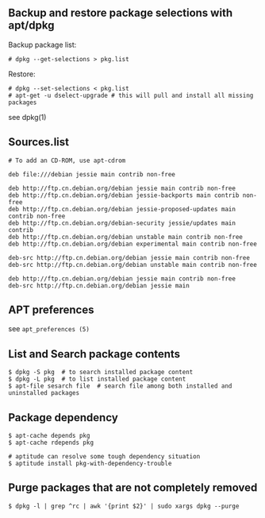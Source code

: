 Backup and restore package selections with apt/dpkg  
---

Backup package list:
```shell
# dpkg --get-selections > pkg.list
```
Restore:
```shell
# dpkg --set-selections < pkg.list
# apt-get -u dselect-upgrade # this will pull and install all missing packages
```
see dpkg(1)

Sources.list  
---
```shell
# To add an CD-ROM, use apt-cdrom

deb file:///debian jessie main contrib non-free

deb http://ftp.cn.debian.org/debian jessie main contrib non-free
deb http://ftp.cn.debian.org/debian jessie-backports main contrib non-free
deb http://ftp.cn.debian.org/debian jessie-proposed-updates main contrib non-free
deb http://ftp.cn.debian.org/debian-security jessie/updates main contrib
deb http://ftp.cn.debian.org/debian unstable main contrib non-free
deb http://ftp.cn.debian.org/debian experimental main contrib non-free

deb-src http://ftp.cn.debian.org/debian jessie main contrib non-free
deb-src http://ftp.cn.debian.org/debian unstable main contrib non-free

deb http://ftp.cn.debian.org/debian jessie main contrib non-free
deb-src http://ftp.cn.debian.org/debian jessie main
```

APT preferences  
---
see `apt_preferences (5)`

List and Search package contents  
---
```shell
$ dpkg -S pkg  # to search installed package content
$ dpkg -L pkg  # to list installed package content
$ apt-file sesarch file  # search file among both installed and uninstalled packages
```

Package dependency
---
```shell
$ apt-cache depends pkg
$ apt-cache rdepends pkg

# aptitude can resolve some tough dependency situation
$ aptitude install pkg-with-dependency-trouble
```

Purge packages that are not completely removed  
---
```
$ dpkg -l | grep ^rc | awk '{print $2}' | sudo xargs dpkg --purge
```

